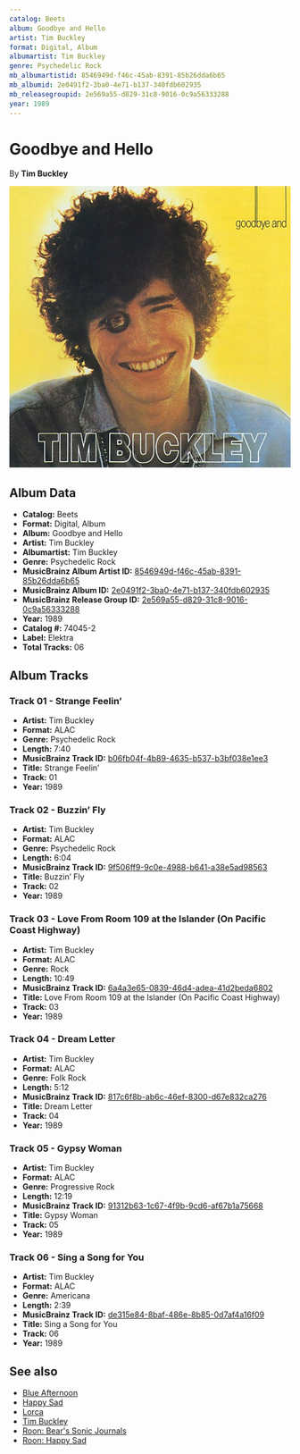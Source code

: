 ```yaml
---
catalog: Beets
album: Goodbye and Hello
artist: Tim Buckley
format: Digital, Album
albumartist: Tim Buckley
genre: Psychedelic Rock
mb_albumartistid: 8546949d-f46c-45ab-8391-85b26dda6b65
mb_albumid: 2e0491f2-3ba0-4e71-b137-340fdb602935
mb_releasegroupid: 2e569a55-d829-31c8-9016-0c9a56333288
year: 1989
---
```


# Goodbye and Hello

By **Tim Buckley**

![](../../assets/beetscovers/Tim_Buckley-Goodbye_and_Hello.jpg)

## Album Data

- **Catalog:** Beets
- **Format:** Digital, Album
- **Album:** Goodbye and Hello
- **Artist:** Tim Buckley
- **Albumartist:** Tim Buckley
- **Genre:** Psychedelic Rock
- **MusicBrainz Album Artist ID:** [8546949d-f46c-45ab-8391-85b26dda6b65](https://musicbrainz.org/artist/8546949d-f46c-45ab-8391-85b26dda6b65)
- **MusicBrainz Album ID:** [2e0491f2-3ba0-4e71-b137-340fdb602935](https://musicbrainz.org/release/2e0491f2-3ba0-4e71-b137-340fdb602935)
- **MusicBrainz Release Group ID:** [2e569a55-d829-31c8-9016-0c9a56333288](https://musicbrainz.org/release-group/2e569a55-d829-31c8-9016-0c9a56333288)
- **Year:** 1989
- **Catalog #:** 74045-2
- **Label:** Elektra
- **Total Tracks:** 06

## Album Tracks

### Track 01 - Strange Feelin’

- **Artist:** Tim Buckley
- **Format:** ALAC
- **Genre:** Psychedelic Rock
- **Length:** 7:40
- **MusicBrainz Track ID:** [b06fb04f-4b89-4635-b537-b3bf038e1ee3](https://musicbrainz.org/recording/b06fb04f-4b89-4635-b537-b3bf038e1ee3)
- **Title:** Strange Feelin’
- **Track:** 01
- **Year:** 1989

### Track 02 - Buzzin’ Fly

- **Artist:** Tim Buckley
- **Format:** ALAC
- **Genre:** Psychedelic Rock
- **Length:** 6:04
- **MusicBrainz Track ID:** [9f506ff9-9c0e-4988-b641-a38e5ad98563](https://musicbrainz.org/recording/9f506ff9-9c0e-4988-b641-a38e5ad98563)
- **Title:** Buzzin’ Fly
- **Track:** 02
- **Year:** 1989

### Track 03 - Love From Room 109 at the Islander (On Pacific Coast Highway)

- **Artist:** Tim Buckley
- **Format:** ALAC
- **Genre:** Rock
- **Length:** 10:49
- **MusicBrainz Track ID:** [6a4a3e65-0839-46d4-adea-41d2beda6802](https://musicbrainz.org/recording/6a4a3e65-0839-46d4-adea-41d2beda6802)
- **Title:** Love From Room 109 at the Islander (On Pacific Coast Highway)
- **Track:** 03
- **Year:** 1989

### Track 04 - Dream Letter

- **Artist:** Tim Buckley
- **Format:** ALAC
- **Genre:** Folk Rock
- **Length:** 5:12
- **MusicBrainz Track ID:** [817c6f8b-ab6c-46ef-8300-d67e832ca276](https://musicbrainz.org/recording/817c6f8b-ab6c-46ef-8300-d67e832ca276)
- **Title:** Dream Letter
- **Track:** 04
- **Year:** 1989

### Track 05 - Gypsy Woman

- **Artist:** Tim Buckley
- **Format:** ALAC
- **Genre:** Progressive Rock
- **Length:** 12:19
- **MusicBrainz Track ID:** [91312b63-1c67-4f9b-9cd6-af67b1a75668](https://musicbrainz.org/recording/91312b63-1c67-4f9b-9cd6-af67b1a75668)
- **Title:** Gypsy Woman
- **Track:** 05
- **Year:** 1989

### Track 06 - Sing a Song for You

- **Artist:** Tim Buckley
- **Format:** ALAC
- **Genre:** Americana
- **Length:** 2:39
- **MusicBrainz Track ID:** [de315e84-8baf-486e-8b85-0d7af4a16f09](https://musicbrainz.org/recording/de315e84-8baf-486e-8b85-0d7af4a16f09)
- **Title:** Sing a Song for You
- **Track:** 06
- **Year:** 1989


## See also

- [Blue Afternoon](Blue_Afternoon.md)
- [Happy Sad](Happy_Sad.md)
- [Lorca](Lorca.md)
- [Tim Buckley](Tim_Buckley.md)
- [Roon: Bear's Sonic Journals](../../Roon/Tim_Buckley/Bears_Sonic_Journals-_Merry-Go-Round_At_The_Carousel_Digital.md)
- [Roon: Happy Sad](../../Roon/Tim_Buckley/Happy_Sad.md)
